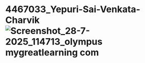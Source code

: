# 4467033_Yepuri-Sai-Venkata-Charvik![Screenshot_28-7-2025_114713_olympus mygreatlearning com](https://github.com/user-attachments/assets/65791825-ccdb-499f-b82c-a299ba4264eb)
